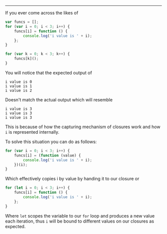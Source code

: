 ---

If you ever come across the likes of

```javascript
var funcs = [];
for (var i = 0; i < 3; i++) {
    funcs[i] = function () {
        console.log('i value is ' + i);
    };
}

for (var k = 0; k < 3; k++) {
    funcs[k]();
}
```

You will notice that the expected output of

```
i value is 0
i value is 1
i value is 2
```

Doesn't match the actual output which will resemble

```
i value is 3
i value is 3
i value is 3
```

This is because of how the capturing mechanism of closures work and how `i` is represented internally.

To solve this situation you can do as follows:

```javascript
for (var i = 0; i < 3; i++) {
    funcs[i] = (function (value) {
        console.log('i value is ' + i);
    })(i);
}
```

Which effectively copies i by value by handing it to our closure or

```javascript
for (let i = 0; i < 3; i++) {
    funcs[i] = function () {
        console.log('i value is ' + i);
    };
}
```

Where `let` scopes the variable to our `for` loop and produces a new value each iteration, thus `i` will be bound to different values on our closures as expected.
